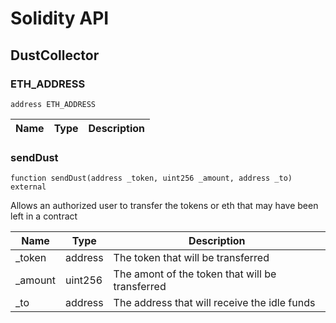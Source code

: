 # Solidity API

## DustCollector

### ETH_ADDRESS

```solidity
address ETH_ADDRESS
```

| Name | Type | Description |
| ---- | ---- | ----------- |

### sendDust

```solidity
function sendDust(address _token, uint256 _amount, address _to) external
```

Allows an authorized user to transfer the tokens or eth that may have been left in a contract

| Name     | Type    | Description                                     |
| -------- | ------- | ----------------------------------------------- |
| \_token  | address | The token that will be transferred              |
| \_amount | uint256 | The amont of the token that will be transferred |
| \_to     | address | The address that will receive the idle funds    |

